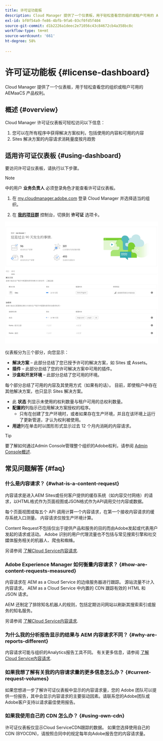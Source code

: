 ```yaml
---
title: 许可证功能板
description: Cloud Manager 提供了一个仪表板，用于轻松查看您的组织或租户可用的 AEMaaCS 产品权利。
exl-id: bf0f54a9-fe86-4bfb-9fa6-03cf0fd5f404
source-git-commit: d1b2226a1deec2e71056c43c84672cb4a358bc8c
workflow-type: tm+mt
source-wordcount: '661'
ht-degree: 58%

---
```


# 许可证功能板 {#license-dashboard}

Cloud Manager 提供了一个仪表板，用于轻松查看您的组织或租户可用的 AEMaaCS 产品权利。

## 概述 {#overview}

Cloud Manager 许可证仪表板可轻松访问以下信息：

1. 您可以在所有程序中获得解决方案权利，包括使用的内容和可用的内容
1. Sites 解决方案的内容请求消耗量度按月趋势

## 适用许可证仪表板 {#using-dashboard}

要访问许可证仪表板，请执行以下步骤。

>[!NOTE]
>
>中的用户 **业务负责人** 必须登录角色才能查看许可证仪表板。

1. 在 [my.cloudmanager.adobe.com](https://my.cloudmanager.adobe.com/) 登录 Cloud Manager 并选择适当的组织。

1. 在 **[我的项目群](/help/implementing/cloud-manager/navigation.md#my-programs)** 控制台，切换到 **许可证** 选项卡。

![许可证功能板](assets/license-dashboard.png)

仪表板分为三个部分，向您显示：

* **解决方案** – 此部分总结了您已授予许可的解决方案，如 Sites 或 Assets。
* **插件** – 此部分总结了您的许可解决方案中可用的插件。
* **沙盒和开发环境** – 此部分总结了您可用的环境。

每个部分总结了可用的内容及其使用方式（如果有的话）。 目前，即使租户中存在其他解决方案，也只显示 Sites 解决方案。

* 此 **状态** 列显示未使用的权利数量与租户可用的总权利数量。
* **配置的**&#x200B;列指示已应用解决方案授权的程序。
   * 只有在创建了生产环境时，或者如果存在生产环境，并且在该环境上运行了更新管道，才认为权利被使用。
* **用途**&#x200B;列在单击时以图形形式显示过去 12 个月内消耗的内容请求。

>[!TIP]
>
>要了解如何通过Admin Console管理整个组织的Adobe权利，请参阅 [Admin Console概述](https://helpx.adobe.com/cn/enterprise/using/admin-console.html).

## 常见问题解答 {#faq}

### 什么是内容请求？ {#what-is-a-content-request}

内容请求是进入AEM Sites或任何客户提供的缓存系统（如内容交付网络）的请求，以HTML格式作为页面视图或JSON格式作为API调用交付内容或数据。

每个页面视图或每五个 API 调用计算一个内容请求，在第一个接收内容请求的缓存系统入口测量。 内容请求仅按生产环境计算。

Content Request不包括仅出于提供产品和服务的目的而由Adobe发起或代表用户发起的请求或活动。 Adobe 识别的用户代理流量也不包括与常见搜索引擎和社交媒体服务相关的机器人、爬虫和蜘蛛。

另请参阅 [了解Cloud Service内容请求](/help/implementing/cloud-manager/content-requests.md).

### Adobe Experience Manager 如何衡量内容请求？ {#how-are-content-requests-measured}

内容请求在 AEM as a Cloud Service 的边缘服务器进行跟踪。 源站流量不计入内容请求。 AEM as a Cloud Service 中内置的 CDN 跟踪有效的 HTML 和 JSON 请求。

AEM 还制定了排除知名机器人的规则，包括定期访问网站以刷新其搜索索引或服务的知名服务。

另请参阅 [了解Cloud Service内容请求](/help/implementing/cloud-manager/content-requests.md).

### 为什么我的分析报告显示的结果与 AEM 内容请求不同？ {#why-are-reports-different}

内容请求可能与组织的Analytics报告工具不同。 有关更多信息，请参阅 [了解Cloud Service内容请求](/help/implementing/cloud-manager/content-requests.md).

### 如果我想了解有关我的内容请求量的更多信息怎么办？ {#current-request-volumes}

如果您想进一步了解许可证仪表板中显示的内容请求量，您的 Adob&#x200B;e 团队可以提供一份报告，其中会显示内容请求的主要驱动因素。请联系您的Adobe团队或Adobe客户支持以请求最佳使用报告。

### 如果我使用自己的 CDN 怎么办？ {#using-own-cdn}

许可证仪表板仅显示Cloud ServiceCDN跟踪的数据。 如果您选择使用自己的CDN (BYOCDN)，请按照合同中的规定每年向Adobe报告您的内容请求量。
